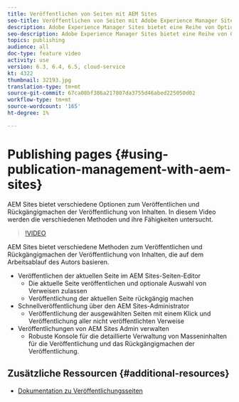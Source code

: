 ```yaml
---
title: Veröffentlichen von Seiten mit AEM Sites
seo-title: Veröffentlichen von Seiten mit Adobe Experience Manager Sites
description: Adobe Experience Manager Sites bietet eine Reihe von Optionen zum Veröffentlichen und Rückgängigmachen der Veröffentlichung von Inhalten. In diesem Video werden die verschiedenen Methoden und ihre Fähigkeiten untersucht.
seo-description: Adobe Experience Manager Sites bietet eine Reihe von Optionen zum Veröffentlichen und Rückgängigmachen der Veröffentlichung von Inhalten. In diesem Video werden die verschiedenen Methoden und ihre Fähigkeiten untersucht.
topics: publishing
audience: all
doc-type: feature video
activity: use
version: 6.3, 6.4, 6.5, cloud-service
kt: 4322
thumbnail: 32193.jpg
translation-type: tm+mt
source-git-commit: 67ca08bf386a217807da3755d46abed225050d02
workflow-type: tm+mt
source-wordcount: '165'
ht-degree: 1%

---
```



# Publishing pages {#using-publication-management-with-aem-sites}

AEM Sites bietet verschiedene Optionen zum Veröffentlichen und Rückgängigmachen der Veröffentlichung von Inhalten. In diesem Video werden die verschiedenen Methoden und ihre Fähigkeiten untersucht.

>[!VIDEO](https://video.tv.adobe.com/v/32193?quality=12&learn=on)

AEM Sites bietet verschiedene Methoden zum Veröffentlichen und Rückgängigmachen der Veröffentlichung von Inhalten, die auf dem Arbeitsablauf des Autors basieren.

* Veröffentlichen der aktuellen Seite im AEM Sites-Seiten-Editor
   * Die aktuelle Seite veröffentlichen und optionale Auswahl von Verweisen zulassen
   * Veröffentlichung der aktuellen Seite rückgängig machen
* Schnellveröffentlichung über den AEM Sites-Administrator
   * Veröffentlichung der ausgewählten Seiten mit einem Klick und Veröffentlichung aller nicht veröffentlichten Verweise
* Veröffentlichungen von AEM Sites Admin verwalten
   * Robuste Konsole für die detaillierte Verwaltung von Masseninhalten für die Veröffentlichung und das Rückgängigmachen der Veröffentlichung.

## Zusätzliche Ressourcen {#additional-resources}

* [Dokumentation zu Veröffentlichungsseiten](https://docs.adobe.com/content/help/en/experience-manager-65/authoring/authoring/publishing-pages.html)
